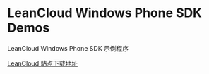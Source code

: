 # LeanCloud Windows Phone SDK Demos

LeanCloud Windows Phone SDK 示例程序

[LeanCloud 站点下载地址](http://download.leancloud.cn/demo/)
